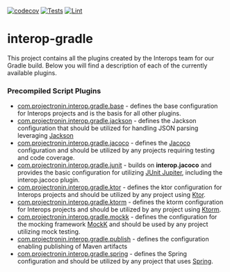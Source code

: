 [![codecov](https://codecov.io/gh/projectronin/interop-gradle/branch/master/graph/badge.svg?token=5KEAfntolA)](https://app.codecov.io/gh/projectronin/interop-gradle/branch/master)
[![Tests](https://github.com/projectronin/interop-gradle/actions/workflows/test.yml/badge.svg)](https://github.com/projectronin/interop-gradle/actions/workflows/test.yml)
[![Lint](https://github.com/projectronin/interop-gradle/actions/workflows/lint.yml/badge.svg)](https://github.com/projectronin/interop-gradle/actions/workflows/lint.yml)

# interop-gradle

This project contains all the plugins created by the Interops team for our Gradle build. Below you will find a
description of each of the currently available plugins.

### Precompiled Script Plugins

* [com.projectronin.interop.gradle.base](src/main/kotlin/com/projectronin/interop/gradle/base.gradle.kts) - defines the
  base configuration for Interops projects and is the basis for all other plugins.
* [com.projectronin.interop.gradle.jackson](src/main/kotlin/com/projectronin/interop/gradle/jackson.gradle.kts) -
  defines the Jackson configuration that should be utilized for handling JSON parsing
  leveraging [Jackson](https://github.com/FasterXML/jackson)
* [com.projectronin.interop.gradle.jacoco](src/main/kotlin/com/projectronin/interop/gradle/jacoco.gradle.kts) - defines
  the [Jacoco](https://www.jacoco.org/jacoco/)
  configuration and should be utilized by any projects requiring testing and code coverage.
* [com.projectronin.interop.gradle.junit](src/main/kotlin/com/projectronin/interop/gradle/junit.gradle.kts) - builds
  on **interop.jacoco** and provides the basic configuration for utilizing [JUnit Jupiter](https://junit.org/junit5/),
  including the interop.jacoco plugin.
* [com.projectronin.interop.gradle.ktor](src/main/kotlin/com/projectronin/interop/gradle/ktor.gradle.kts) - defines the
  ktor configuration for Interops projects and should be utilized by any project using [Ktor](https://ktor.io/).
* [com.projectronin.interop.gradle.ktorm](src/main/kotlin/com/projectronin/interop/gradle/ktorm.gradle.kts) - defines
  the ktorm configuration for Interops projects and should be utilized by any project
  using [Ktorm](https://www.ktorm.org/).
* [com.projectronin.interop.gradle.mockk](src/main/kotlin/com/projectronin/interop/gradle/mockk.gradle.kts) - defines
  the configuration for the mocking framework [MockK](https://mockk.io/) and should be used by any project utilizing
  mock testing.
* [com.projectronin.interop.gradle.publish](src/main/kotlin/com/projectronin/interop/gradle/publish.gradle.kts) -
  defines the configuration enabling publishing of Maven artifacts
* [com.projectronin.interop.gradle.spring](src/main/kotlin/com/projectronin/interop/gradle/spring.gradle.kts) - defines
  the Spring configuration and should be utilized by any project that uses [Spring](https://spring.io/).
